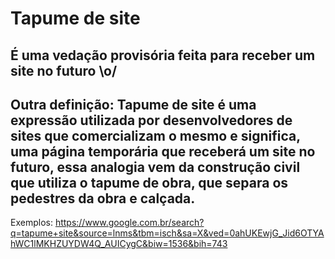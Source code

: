 

# Tapume de site

## É uma vedação provisória feita para receber um site no futuro \o/ 

## Outra definição: Tapume de site é uma expressão utilizada por desenvolvedores de sites que comercializam o mesmo e significa, uma página temporária que receberá um site no futuro, essa analogia vem da construção civil que utiliza o tapume de obra, que separa os pedestres da obra e calçada.


Exemplos: https://www.google.com.br/search?q=tapume+site&source=lnms&tbm=isch&sa=X&ved=0ahUKEwjG_Jid6OTYAhWC1lMKHZUYDW4Q_AUICygC&biw=1536&bih=743

